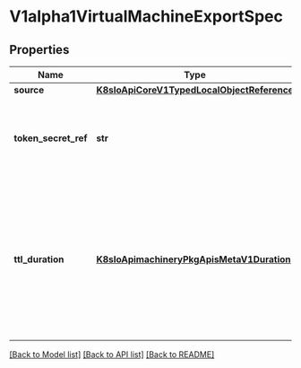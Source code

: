 # V1alpha1VirtualMachineExportSpec

## Properties
Name | Type | Description | Notes
------------ | ------------- | ------------- | -------------
**source** | [**K8sIoApiCoreV1TypedLocalObjectReference**](K8sIoApiCoreV1TypedLocalObjectReference.md) |  | 
**token_secret_ref** | **str** | TokenSecretRef is the name of the custom-defined secret that contains the token used by the export server pod | [optional] 
**ttl_duration** | [**K8sIoApimachineryPkgApisMetaV1Duration**](K8sIoApimachineryPkgApisMetaV1Duration.md) | ttlDuration limits the lifetime of an export If this field is set, after this duration has passed from counting from CreationTimestamp, the export is eligible to be automatically deleted. If this field is omitted, a reasonable default is applied. | [optional] 

[[Back to Model list]](../README.md#documentation-for-models) [[Back to API list]](../README.md#documentation-for-api-endpoints) [[Back to README]](../README.md)


